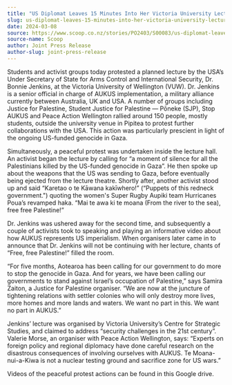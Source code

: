 ```yaml
---
title: "US Diplomat Leaves 15 Minutes Into Her Victoria University Lecture After Peaceful Protests By Students And Activists"
slug: us-diplomat-leaves-15-minutes-into-her-victoria-university-lecture-after-peaceful-protests-by-students-and-activists
date: 2024-03-08
source: https://www.scoop.co.nz/stories/PO2403/S00083/us-diplomat-leaves-15-minutes-into-her-victoria-university-lecture-after-peaceful-protests-by-students-and-activists.htm
source-name: Scoop
author: Joint Press Release
author-slug: joint-press-release
---
```

<p>Students and activist groups today protested a planned
lecture by the USA’s Under Secretary of State for Arms
Control and International Security, Dr. Bonnie Jenkins, at
the Victoria University of Wellington (VUW). Dr. Jenkins is
a senior official in charge of AUKUS implementation, a
military alliance currently between Australia, UK and USA. A
number of groups including Justice for Palestine, Student
Justice for Palestine — Pōneke (SJP), Stop AUKUS and
Peace Action Wellington rallied around 150 people, mostly
students, outside the university venue in Pipitea to protest
further collaborations with the USA. This action was
particularly prescient in light of the ongoing US-funded
genocide in Gaza.</p>

<p>Simultaneously, a peaceful protest
was undertaken inside the lecture hall. An activist began
the lecture by calling for “a moment of silence for all
the Palestinians killed by the US-funded genocide in
Gaza”. He then spoke up about the weapons that the US was
sending to Gaza, before eventually being ejected from the
lecture theatre. Shortly after, another activist stood up
and said “Karetao o te Kāwana kakīwhero!” (“Puppets
of this redneck government.") quoting the women's Super
Rugby Aupiki team Hurricanes Poua’s revamped
haka. “Mai te awa ki te moana (From the river to the
sea), free free Palestine!”</p>

<p>Dr. Jenkins was ushered
away for the second time, and subsequently a couple of
activists took to speaking and playing an informative video
about how AUKUS represents US imperialism. When organisers
later came in to announce that Dr. Jenkins will not be
continuing with her lecture, chants of “Free, free
Palestine!” filled the room.</p>

<p>“For five months,
Aotearoa has been calling for our government to do more to
stop the genocide in Gaza. And for years, we have been
calling our governments to stand against Israel’s
occupation of Palestine,” says Samira Zaiton, a Justice
for Palestine organiser. “We are now at the juncture of
tightening relations with settler colonies who will only
destroy more lives, more homes and more lands and waters. We
want no part in this. We want no part in
AUKUS.”</p>

<p>Jenkins’ lecture was organised by Victoria
University’s Centre for Strategic Studies, and claimed to
address “security challenges in the 21st century”.
Valerie Morse, an organiser with Peace Action Wellington,
says: “Experts on foreign policy and regional diplomacy
have done careful research on the disastrous consequences of
involving ourselves with AUKUS. Te Moana-nui-a-Kiwa is not a
nuclear testing ground and sacrifice zone for US
wars.”</p>

<p>Videos
of the peaceful protest actions can be found in this Google
drive.</p>
